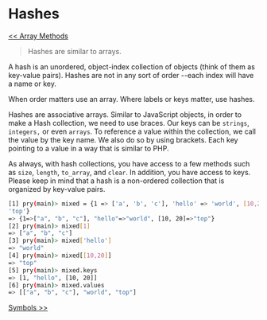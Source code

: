 Hashes
======
[<< Array Methods](https://github.com/KLVTZ/Ruby-Essentials/blob/master/notes/Chapter_02:%20Ruby%20Object%20Types/07.array_methods.md)

> Hashes are similar to arrays.

A hash is an unordered, object-index collection of objects (think of them as
key-value pairs). Hashes are not in any sort of order --each index will have a
name or key.

When order matters use an array. Where labels or keys matter, use
hashes.

Hashes are associative arrays. Similar to JavaScript objects, in order to make a
Hash collection, we need to use braces. Our keys can be `strings`, `integers,` or
even `arrays`. To reference a value within the collection, we call the value by
the key name. We also do so by using brackets. Each key pointing to a value in a
way that is similar to PHP.

As always, with hash collections, you have access to a few methods such as
`size`, `length`, `to_array`, and `clear`. In addition, you have access to keys.
Please keep in mind that a hash is a non-ordered collection that is organized by
key-value pairs.

```bash
[1] pry(main)> mixed = {1 => ['a', 'b', 'c'], 'hello' => 'world', [10,20] =>
'top'}
=> {1=>["a", "b", "c"], "hello"=>"world", [10, 20]=>"top"}
[2] pry(main)> mixed[1]
=> ["a", "b", "c"]
[3] pry(main)> mixed['hello']
=> "world"
[4] pry(main)> mixed[[10,20]]
=> "top"
[5] pry(main)> mixed.keys
=> [1, "hello", [10, 20]]
[6] pry(main)> mixed.values
=> [["a", "b", "c"], "world", "top"]
```

[Symbols >>](https://github.com/KLVTZ/Ruby-Essentials/blob/master/notes/Chapter_02:%20Ruby%20Object%20Types/09.symbols.md)
